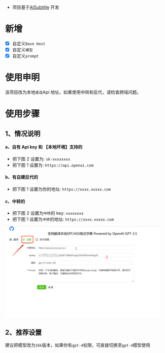 - 项目基于[AISubtitle](https://github.com/cgsvv/AISubtitle) 开发

# 新增

- [x] 自定义`Base Host`
- [x] 自定义`模型`
- [x] 自定义`prompt`

# 使用申明

该项目改为本地`直连`Api 地址，如果使用中转和反代，请检查跨域问题。

# 使用步骤

## 1、情况说明

#### a、自有 Api key 和 【本地环境】支持的

- 把下图 2 设置为: `sk-xxxxxxxx`
- 把下图 1 设置为: `https://api.openai.com`

#### b、有自建反代的

- 把下图 1 设置为你的地址: `https://xxxx.xxxxx.com`

#### c、中转的

- 把下图 2 设置为`中转`的 key: `xxxxxxxx`
- 把下图 1 设置为`中转`的地址: `https://xxxx.xxxxx.com`

<div>
<img src="./public/setting_1.png" />
</div>

## 2、推荐设置

建议把模型改为`16k`版本，如果你有`gpt-4`权限，可直接切换至`gpt-4`模型使用
